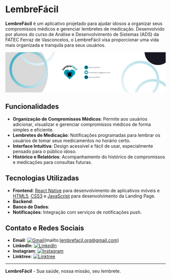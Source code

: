 # LembreFácil

**LembreFácil** é um aplicativo projetado para ajudar idosos a organizar seus compromissos médicos e gerenciar lembretes de medicação. Desenvolvido por alunos do curso de Análise e Desenvolvimento de Sistemas (ADS) da FATEC Ferraz de Vasconcelos, o LembreFácil visa proporcionar uma vida mais organizada e tranquila para seus usuários.

![Ícone do LembreFácil](https://github.com/LembreFacil/lembrefacil-website/blob/main/assets/0514770a-e71d-41ac-a34c-454ae2e5dd93.jfif) <!-- Substitua com o caminho correto para o ícone SVG -->

## Funcionalidades

- **Organização de Compromissos Médicos**: Permite aos usuários adicionar, visualizar e gerenciar compromissos médicos de forma simples e eficiente.
- **Lembretes de Medicação**: Notificações programadas para lembrar os usuários de tomar seus medicamentos no horário certo.
- **Interface Intuitiva**: Design acessível e fácil de usar, especialmente pensado para o público idoso.
- **Histórico e Relatórios**: Acompanhamento do histórico de compromissos e medicações para consultas futuras.

## Tecnologias Utilizadas

- **Frontend**: [React Native](https://reactnative.dev/) para desenvolvimento de aplicativos móveis e [HTML5](https://www.w3schools.com/html/), [CSS3](https://www.w3schools.com/css/default.asp) e [JavaScript](https://www.w3schools.com/js/default.asp) para desenvolvimento da Landing Page.
- **Backend**: 
- **Banco de Dados**: 
- **Notificações**: Integração com serviços de notificações push.

## Contato e Redes Sociais

- **Email**:  [![Gmail](https://img.shields.io/badge/Email-D14836?style=flat&logo=gmail&logoColor=white)](mailto:contato@lembrefacil.com)(mailto:lembrefacil.org@gmail.com)
- **LinkedIn**: [![LinkedIn](https://img.shields.io/badge/LinkedIn-0077B5?style=flat&logo=linkedin&logoColor=white)](https://www.linkedin.com/company/lembrefácil)
- **Instagram**: [![Instagram](https://img.shields.io/badge/Instagram-E4405F?style=flat&logo=instagram&logoColor=white)](https://www.instagram.com/lembrefacil)
- **Linktree**: [![Linktree](https://img.shields.io/badge/Linktree-39C5BB?style=flat&logo=linktree&logoColor=white)](https://linktr.ee/lembrefacil)

---

**LembreFácil** - Sua saúde, nossa missão, seu lembrete.
